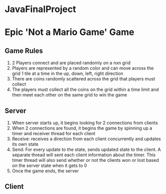 # JavaFinalProject
<h1>Epic 'Not a Mario Game' Game</h1>
<h2>Game Rules</h2>
<ol>
    <li>2 Players connect and are placed randomly on a nxn grid</li>
    <li>Players are represented by a random color and can move across the grid 1 tile at a time in the up, down, left, right direction</li>
    <li>There are coins randomly scattered across the grid that players must collect</li>
    <li>The players must collect all the coins on the grid within a time limit and then meet each other on the same grid to win the game</li>
</ol>
<h2>Server</h2>
<ol>
    <li>When server starts up, it begins looking for 2 connections from clients</li>
    <li>When 2 connections are found, it begins the game by spinning up a timer and receiver thread for each client</li>
    <li>Receive: receives a direction from each client concurrently and updates its own state</li>
    <li>Send: For every update to the state, sends updated state to the client. A separate thread will sent each client information about the timer. This timer thread will also send whether or not the clients won or lost based on the server state when it gets to 0</li>
    <li>Once the game ends, the server</li>

</ol>

<h2>Client</h2>